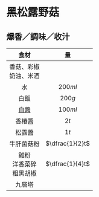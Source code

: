 <style>
.markdown-section h1 {
    background-image: url(./notes/recipes/燉飯/img/黑松露野菇.jpg);
}

.markdown-section h1::after {
    content: "Toscanini";
}
</style>

# 黑松露野菇

## 爆香／調味／收汁

|               食材               |       量        |
| :------------------------------: | :-------------: |
|    香菇、彩椒<br />奶油、米酒    |                 |
|                水                |     $200ml$     |
|               白飯               |     $200g$      |
|             [白醬][]             |     $100ml$     |
|              香椿醬              |      $2t$       |
|              松露醬              |      $1t$       |
|            牛肝菌菇粉            | $\dfrac{1}{2}t$ |
| 雞粉<br />洋香菜碎<br />粗黑胡椒 | $\dfrac{1}{4}t$ |
|              九層塔              |                 |

[白醬]: /notes/recipes/西式醬料/白醬
